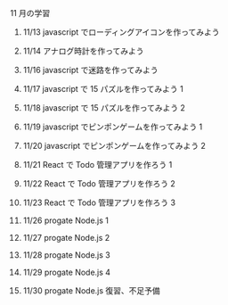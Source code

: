 11 月の学習

1. 11/13 javascript でローディングアイコンを作ってみよう

2. 11/14 アナログ時計を作ってみよう

3. 11/16 javascript で迷路を作ってみよう

4. 11/17 javascript で 15 パズルを作ってみよう 1

5. 11/18 javascript で 15 パズルを作ってみよう 2

6. 11/19 javascript でピンポンゲームを作ってみよう 1

7. 11/20 javascript でピンポンゲームを作ってみよう 2

8. 11/21 React で Todo 管理アプリを作ろう 1

9. 11/22 React で Todo 管理アプリを作ろう 2

10. 11/23 React で Todo 管理アプリを作ろう 3

11. 11/26 progate Node.js 1

12. 11/27 progate Node.js 2

13. 11/28 progate Node.js 3

14. 11/29 progate Node.js 4

15. 11/30 progate Node.js 復習、不足予備
